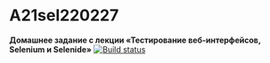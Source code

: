 # A21sel220227
**Домашнее задание с лекции «Тестирование веб-интерфейсов, Selenium и Selenide»**
[![Build status](https://ci.appveyor.com/api/projects/status/yas41ps779n0e8cc?svg=true)](https://ci.appveyor.com/project/naumshubaev/a21sel220227)
